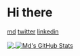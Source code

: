 # Hi there

<a href="https://mucahiddogan.github.io" target="_blank">md</a> <a href="https://twitter.com/mucahiddogann" target="_blank">twitter</a> <a href="https://linkedin.com/in/mucahiddogan" target="_blank">linkedin</a> 


<a href="https://github.com/mucahiddogan/mucahiddogan">
  <img align="center" src="https://github-readme-stats.vercel.app/api/top-langs/?username=mucahiddogan&show_icons=true&theme=radical" />
</a>
<a href="https://github.com/mucahiddogan">
  <img align="center" src="https://github-readme-stats.vercel.app/api?username=mucahiddogan&show_icons=true&theme=radical" alt="Md's GitHub Stats" />
</a>


<!--
**mucahiddogan/mucahiddogan** is a ✨ _special_ ✨ repository because its `README.md` (this file) appears on your GitHub profile.

Here are some ideas to get you started:

- 🔭 I’m currently working on ...
- 🌱 I’m currently learning ...
- 👯 I’m looking to collaborate on ...
- 🤔 I’m looking for help with ...
- 💬 Ask me about ...
- 📫 How to reach me: ...
- 😄 Pronouns: ...
- ⚡ Fun fact: ...
-->
